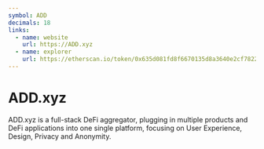 ```yaml
---
symbol: ADD
decimals: 18
links:
  - name: website
    url: https://ADD.xyz
  - name: explorer
    url: https://etherscan.io/token/0x635d081fd8f6670135d8a3640e2cf78220787d56
---
```


# ADD.xyz

ADD.xyz is a full-stack DeFi aggregator, plugging in multiple products and DeFi applications into one single platform, focusing on User Experience, Design, Privacy and Anonymity.
